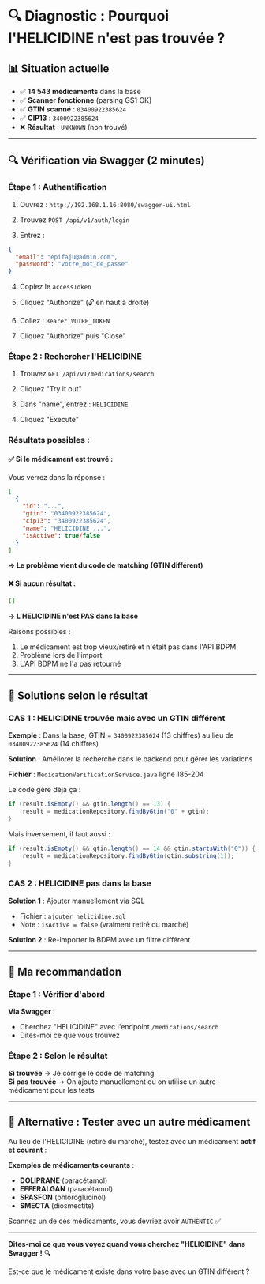 # 🔍 Diagnostic : Pourquoi l'HELICIDINE n'est pas trouvée ?

## 📊 Situation actuelle

- ✅ **14 543 médicaments** dans la base
- ✅ **Scanner fonctionne** (parsing GS1 OK)
- ✅ **GTIN scanné** : `03400922385624`
- ✅ **CIP13** : `3400922385624`
- ❌ **Résultat** : `UNKNOWN` (non trouvé)

---

## 🔍 Vérification via Swagger (2 minutes)

### Étape 1 : Authentification

1. Ouvrez : `http://192.168.1.16:8080/swagger-ui.html`

2. Trouvez `POST /api/v1/auth/login`

3. Entrez :

```json
{
  "email": "epifaju@admin.com",
  "password": "votre_mot_de_passe"
}
```

4. Copiez le `accessToken`

5. Cliquez "Authorize" (🔓 en haut à droite)

6. Collez : `Bearer VOTRE_TOKEN`

7. Cliquez "Authorize" puis "Close"

### Étape 2 : Rechercher l'HELICIDINE

1. Trouvez `GET /api/v1/medications/search`

2. Cliquez "Try it out"

3. Dans "name", entrez : `HELICIDINE`

4. Cliquez "Execute"

### Résultats possibles :

#### ✅ Si le médicament est trouvé :

Vous verrez dans la réponse :

```json
[
  {
    "id": "...",
    "gtin": "03400922385624",
    "cip13": "3400922385624",
    "name": "HELICIDINE ...",
    "isActive": true/false
  }
]
```

**→ Le problème vient du code de matching (GTIN différent)**

#### ❌ Si aucun résultat :

```json
[]
```

**→ L'HELICIDINE n'est PAS dans la base**

Raisons possibles :

1. Le médicament est trop vieux/retiré et n'était pas dans l'API BDPM
2. Problème lors de l'import
3. L'API BDPM ne l'a pas retourné

---

## 🔧 Solutions selon le résultat

### CAS 1 : HELICIDINE trouvée mais avec un GTIN différent

**Exemple** : Dans la base, GTIN = `3400922385624` (13 chiffres) au lieu de `03400922385624` (14 chiffres)

**Solution** : Améliorer la recherche dans le backend pour gérer les variations

**Fichier** : `MedicationVerificationService.java` ligne 185-204

Le code gère déjà ça :

```java
if (result.isEmpty() && gtin.length() == 13) {
    result = medicationRepository.findByGtin("0" + gtin);
}
```

Mais inversement, il faut aussi :

```java
if (result.isEmpty() && gtin.length() == 14 && gtin.startsWith("0")) {
    result = medicationRepository.findByGtin(gtin.substring(1));
}
```

### CAS 2 : HELICIDINE pas dans la base

**Solution 1** : Ajouter manuellement via SQL

- Fichier : `ajouter_helicidine.sql`
- Note : `isActive = false` (vraiment retiré du marché)

**Solution 2** : Re-importer la BDPM avec un filtre différent

---

## 🎯 Ma recommandation

### Étape 1 : Vérifier d'abord

**Via Swagger** :

- Cherchez "HELICIDINE" avec l'endpoint `/medications/search`
- Dites-moi ce que vous trouvez

### Étape 2 : Selon le résultat

**Si trouvée** → Je corrige le code de matching  
**Si pas trouvée** → On ajoute manuellement ou on utilise un autre médicament pour les tests

---

## 🧪 Alternative : Tester avec un autre médicament

Au lieu de l'HELICIDINE (retiré du marché), testez avec un médicament **actif et courant** :

**Exemples de médicaments courants** :

- **DOLIPRANE** (paracétamol)
- **EFFERALGAN** (paracétamol)
- **SPASFON** (phloroglucinol)
- **SMECTA** (diosmectite)

Scannez un de ces médicaments, vous devriez avoir `AUTHENTIC` ✅

---

**Dites-moi ce que vous voyez quand vous cherchez "HELICIDINE" dans Swagger !** 🔍

Est-ce que le médicament existe dans votre base avec un GTIN différent ?


